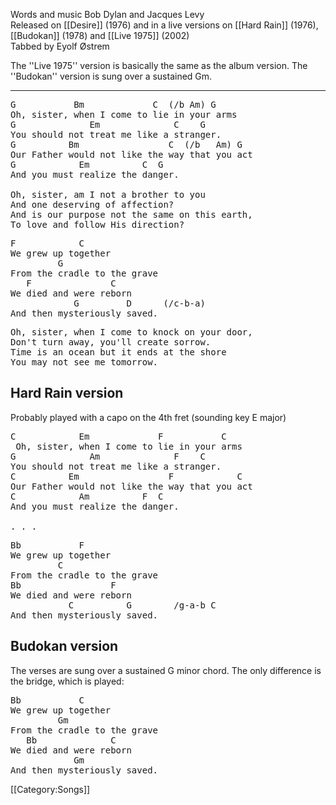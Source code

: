 Words and music Bob Dylan and Jacques Levy<br>
Released on [[Desire]] (1976) and in a live versions on [[Hard Rain]] (1976), [[Budokan]] (1978) and [[Live 1975]] (2002)<br>
Tabbed by Eyolf Østrem

The ''Live 1975'' version is basically the same as the album
version. The ''Budokan'' version is sung over a sustained Gm.

----
<pre class="verse">
G           Bm             C  (/b Am) G
Oh, sister, when I come to lie in your arms
G              Em              C    G
You should not treat me like a stranger.
G          Bm                 C  (/b   Am) G
Our Father would not like the way that you act
G            Em          C  G
And you must realize the danger.

Oh, sister, am I not a brother to you
And one deserving of affection?
And is our purpose not the same on this earth,
To love and follow His direction?
</pre>

<pre class="bridge">
F            C
We grew up together
         G
From the cradle to the grave
   F               C
We died and were reborn
            G         D      (/c-b-a)
And then mysteriously saved.
</pre>

<pre class="verse">
Oh, sister, when I come to knock on your door,
Don't turn away, you'll create sorrow.
Time is an ocean but it ends at the shore
You may not see me tomorrow.
</pre>

<h2 class="songversion">Hard Rain version</h2>

Probably played with a capo on the 4th fret (sounding key E major)

<pre class="verse">
C            Em             F           C
 Oh, sister, when I come to lie in your arms
G              Am              F    C
You should not treat me like a stranger.
C          Em                 F            C
Our Father would not like the way that you act
C            Am          F  C
And you must realize the danger.

. . .
</pre>

<pre class="bridge">
Bb           F
We grew up together
         C
From the cradle to the grave
Bb                 F
We died and were reborn
           C          G        /g-a-b C
And then mysteriously saved.
</pre>

<h2 class="songversion">Budokan version</h2>

The verses are sung over a sustained G minor chord. The only
difference is the bridge, which is played:

<pre class="bridge">
Bb           C
We grew up together
         Gm
From the cradle to the grave
   Bb              C
We died and were reborn
            Gm
And then mysteriously saved.
</pre>

[[Category:Songs]]